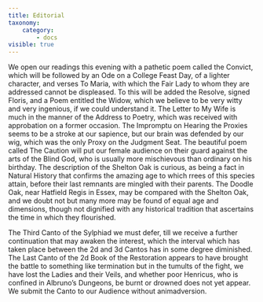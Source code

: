 ```yaml
---
title: Editorial
taxonomy:
    category:
        - docs
visible: true
---
```


We open our readings this evening with a pathetic poem called the Convict, which will be followed by an Ode on a College Feast Day, of a lighter character, and verses To Maria, with which the Fair Lady to whom they are addressed cannot be displeased. To this will be added the Resolve, signed Floris, and a Poem entitled the Widow, which we believe to be very witty and very ingenious, if we could understand it. The Letter to My Wife is much in the manner of the Address to Poetry, which was received with approbation on a former occasion. The Impromptu on Hearing the Proxies seems to be a stroke at our sapience, but our brain was defended by our wig, which was the only Proxy on the Judgment Seat. The beautiful poem called The Caution will put our female audience on their guard against the arts of the Blind God, who is usually more mischievous than ordinary on his birthday. The description of the Shelton Oak is curious, as being a fact in Natural History that confirms the amazing age to which rrees of this species attain, before their last remnants are mingled with their parents. The Doodle Oak, near Hatfield Regis in Essex, may be compared with the Shelton Oak, and we doubt not but many more may be found of equal age and dimensions, though not dignified with any historical tradition that ascertains the time in which they flourished.

The Third Canto of the Sylphiad we must defer, till we receive a further continuation that may awaken the interest, which the interval which has taken place between the 2d and 3d Cantos has in some degree diminished. The Last Canto of the 2d Book of the Restoration appears to have brought the battle to something like termination but in the tumults of the fight, we have lost the Ladies and their Veils, and whether poor Henricus, who is confined in Albruno’s Dungeons, be burnt or drowned does not yet appear. We submit the Canto to our Audience without animadversion.